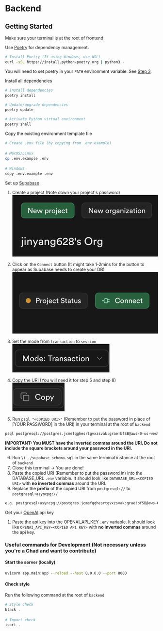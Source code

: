 # Backend

## Getting Started

Make sure your terminal is at the root of frontend

Use [Poetry](https://python-poetry.org/) for dependency management.

```bash
# Install Poetry (If using Windows, use WSL)
curl -sSL https://install.python-poetry.org | python3 -
```

You will need to set poetry in your `PATH` environment variable. See [Step 3](https://python-poetry.org/docs/#installing-with-the-official-installer).

Install all dependencies

```bash
# Install dependencies
poetry install
```

```bash
# Update/upgrade dependencies
poetry update
```

```bash
# Activate Python virtual environment
poetry shell
```

Copy the existing environment template file

```bash
# Create .env file (by copying from .env.example)

# MacOS/Linux
cp .env.example .env

# Windows
copy .env.example .env
```

Set up [Supabase](https://supabase.com/)

1. Create a project (Note down your project's password)  
  ![Create Project](./images/supabase_create_project.png)

2. Click on the `Connect` button (It might take 1-2mins for the button to appear as Supabase needs to create your DB)
  ![Connect to Supabase](./images/supabase_connect.png)

3. Set the mode from `transaction` to `session`  
  ![Set transaction mode](./images/supabase_transaction_mode.png)

4. Copy the URI (You will need it for step 5 and step 8)  
  ![Copy URI](./images/supabase_copy_uri.png)

5. Run `psql "<COPIED URI>"` (Remember to put the password in place of [YOUR PASSWORD] in the URI) in your terminal at the root of `backend`

```bash
psql postgresql://postgres.jcmefqghesrtgvxzsvak:grae!bfSB@aws-0-us-west-7.pooler.supabase.com:5432/postgres
```

**IMPORTANT: You MUST have the inverted commas around the URI. Do not include the square brackets around your password in the URI.**  

6. Run `\i ./supabase_schema.sql` in the same terminal instance at the root of `backend`
7. Close this terminal -> You are done!
8. Paste the copied URI (Remember to put the password in) into the DATABASE_URL `.env` variable. It should look like `DATABASE_URL=<COPIED URI>` with **no inverted commas** around the URI.
9. Replace the **prefix** of the copied URI from `postgresql://` to `postgresql+asyncpg://`

```bash
e.g. postgresql+asyncpg://postgres.jcmefqghesrtgvxzsvak:grae!bfSB@aws-0-us-west-7.pooler.supabase.com:5432/postgres
```

Get your [OpenAI](https://platform.openai.com/api-keys) api key

1. Paste the api key into the OPENAI_API_KEY `.env` variable. It should look like `OPENAI_API_KEY=<COPIED API KEY>` with **no inverted commas** around the api key.

### Useful commands for Development (Not necessary unless you're a Chad and want to contribute)

#### Start the server (locally)

```bash
uvicorn app.main:app --reload --host 0.0.0.0 --port 8080
```

#### Check style

Run the following command at the root of `backend`

```bash
# Style check
black .

# Import check
isort .
```
